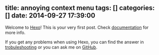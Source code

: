 title: annoying context menu
tags: []
categories: []
date: 2014-09-27 17:39:00
---
Welcome to [Hexo](http://hexo.io/)! This is your very first post. Check [documentation](http://hexo.io/docs/) for more info. 

If you get any problems when using Hexo, you can find the answer in [trobuleshooting](http://hexo.io/docs/troubleshooting.html) or you can ask me on [GitHub](https://github.com/hexojs/hexo/issues).